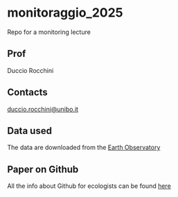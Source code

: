 # monitoraggio_2025
Repo for a monitoring lecture 

## Prof
Duccio Rocchini

## Contacts
duccio.rocchini@unibo.it

## Data used
The data are downloaded from the [Earth Observatory](https://earthobservatory.nasa.gov/)

## Paper on Github
All the info about Github for ecologists can be found [here](https://besjournals.onlinelibrary.wiley.com/doi/full/10.1111/2041-210X.14108)
